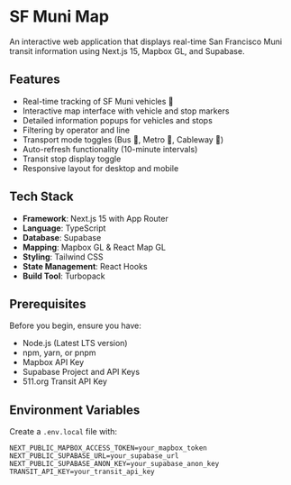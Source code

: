 # SF Muni Map

An interactive web application that displays real-time San Francisco Muni transit information using Next.js 15, Mapbox GL, and Supabase.

## Features

- Real-time tracking of SF Muni vehicles 🚌
- Interactive map interface with vehicle and stop markers
- Detailed information popups for vehicles and stops
- Filtering by operator and line
- Transport mode toggles (Bus 🚎, Metro 🚃, Cableway 🚋)
- Auto-refresh functionality (10-minute intervals)
- Transit stop display toggle
- Responsive layout for desktop and mobile

## Tech Stack

- **Framework**: Next.js 15 with App Router
- **Language**: TypeScript
- **Database**: Supabase
- **Mapping**: Mapbox GL & React Map GL
- **Styling**: Tailwind CSS
- **State Management**: React Hooks
- **Build Tool**: Turbopack

## Prerequisites

Before you begin, ensure you have:

- Node.js (Latest LTS version)
- npm, yarn, or pnpm
- Mapbox API Key
- Supabase Project and API Keys
- 511.org Transit API Key

## Environment Variables

Create a `.env.local` file with:

```env
NEXT_PUBLIC_MAPBOX_ACCESS_TOKEN=your_mapbox_token
NEXT_PUBLIC_SUPABASE_URL=your_supabase_url
NEXT_PUBLIC_SUPABASE_ANON_KEY=your_supabase_anon_key
TRANSIT_API_KEY=your_transit_api_key
```
